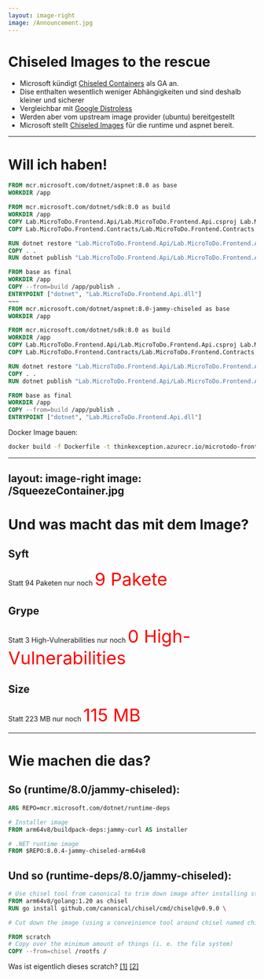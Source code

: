 ```yaml
---
layout: image-right
image: /Announcement.jpg
---
```

# Chiseled Images to the rescue
- Microsoft kündigt [Chiseled Containers](https://devblogs.microsoft.com/dotnet/announcing-dotnet-chiseled-containers/) als GA an.
- Dise enthalten wesentlich weniger Abhängigkeiten und sind deshalb kleiner und sicherer
- Vergleichbar mit [Google Distroless](https://github.com/GoogleContainerTools/distroless)
- Werden aber vom upstream image provider (ubuntu) bereitgestellt
- Microsoft stellt [Chiseled Images](https://github.com/dotnet/dotnet-docker/blob/main/documentation/ubuntu-chiseled.md
) für die runtime und aspnet bereit. 

---

# Will ich haben!

```dockerfile {monaco-diff}
FROM mcr.microsoft.com/dotnet/aspnet:8.0 as base
WORKDIR /app

FROM mcr.microsoft.com/dotnet/sdk:8.0 as build
WORKDIR /app
COPY Lab.MicroToDo.Frontend.Api/Lab.MicroToDo.Frontend.Api.csproj Lab.MicroToDo.Frontend.Api/
COPY Lab.MicroToDo.Frontend.Contracts/Lab.MicroToDo.Frontend.Contracts.csproj Lab.MicroToDo.Frontend.Contracts/

RUN dotnet restore "Lab.MicroToDo.Frontend.Api/Lab.MicroToDo.Frontend.Api.csproj"
COPY . .
RUN dotnet publish "Lab.MicroToDo.Frontend.Api/Lab.MicroToDo.Frontend.Api.csproj" -c Release -o /app/publish

FROM base as final
WORKDIR /app
COPY --from=build /app/publish .
ENTRYPOINT ["dotnet", "Lab.MicroToDo.Frontend.Api.dll"]
~~~
FROM mcr.microsoft.com/dotnet/aspnet:8.0-jammy-chiseled as base
WORKDIR /app

FROM mcr.microsoft.com/dotnet/sdk:8.0 as build
WORKDIR /app
COPY Lab.MicroToDo.Frontend.Api/Lab.MicroToDo.Frontend.Api.csproj Lab.MicroToDo.Frontend.Api/
COPY Lab.MicroToDo.Frontend.Contracts/Lab.MicroToDo.Frontend.Contracts.csproj Lab.MicroToDo.Frontend.Contracts/

RUN dotnet restore "Lab.MicroToDo.Frontend.Api/Lab.MicroToDo.Frontend.Api.csproj"
COPY . .
RUN dotnet publish "Lab.MicroToDo.Frontend.Api/Lab.MicroToDo.Frontend.Api.csproj" -c Release -o /app/publish

FROM base as final
WORKDIR /app
COPY --from=build /app/publish .
ENTRYPOINT ["dotnet", "Lab.MicroToDo.Frontend.Api.dll"]
```

Docker Image bauen:
```bash
docker build -f Dockerfile -t thinkexception.azurecr.io/microtodo-frontendapi:dev-net8-chiseled .\..
```


<!-- 
docker images --format "table {{.Repository}}\t{{.Tag}}\t{{.Size}}" | grep thinkexception.azurecr.io/microtodo-frontendap 
-->

---
layout: image-right
image: /SqueezeContainer.jpg
---
# Und was macht das mit dem Image?

## Syft

Statt <span v-mark.circle.red="-1" v-click>94 Paketen</span> nur noch <span style="font-size: 27pt; color: red" v-click >9 Pakete</span>

<v-click at="3">

## Grype

Statt <span v-mark.circle.red="3" v-click="4">3 High-Vulnerabilities</span>  nur noch <span style="font-size: 27pt; color: red" v-click="5">0 High-Vulnerabilities</span>

</v-click>

<v-click at="6">

## Size

Statt <span v-mark.circle.red="6" v-click="7">223 MB</span> nur noch <span style="font-size: 27pt; color: red" v-click="8">115 MB</span>

</v-click>

---

# Wie machen die das?

## So (runtime/8.0/jammy-chiseled):
```dockerfile {3-4|1,6-7|none}
ARG REPO=mcr.microsoft.com/dotnet/runtime-deps

# Installer image
FROM arm64v8/buildpack-deps:jammy-curl AS installer 

# .NET runtime image
FROM $REPO:8.0.4-jammy-chiseled-arm64v8

```
<v-click>

## Und so (runtime-deps/8.0/jammy-chiseled):

```dockerfile {1-3|5|7-9}
# Use chisel tool from canonical to trim down image after installing stuff
FROM arm64v8/golang:1.20 as chisel
RUN go install github.com/canonical/chisel/cmd/chisel@v0.9.0 \

# Cut down the image (using a conveinience tool around chisel named chisel-wrapper)

FROM scratch
# Copy over the minimum amount of things (i. e. the file system)
COPY --from=chisel /rootfs /

```
</v-click>

<v-click>

Was ist eigentlich dieses scratch? [[1]](https://docs.docker.com/build/building/base-images/) [[2]](https://www.howtogeek.com/devops/how-to-create-your-own-docker-base-images-from-scratch/)

</v-click>
<!--
https://github.com/dotnet/dotnet-docker/blob/main/src/runtime/8.0/jammy-chiseled/arm64v8/Dockerfile
https://github.com/dotnet/dotnet-docker/blob/main/src/runtime-deps/8.0/jammy-chiseled/arm64v8/Dockerfile
https://discourse.ubuntu.com/t/container-images-that-rock-rocks-manifesto/32091
https://github.com/canonical/rocks-toolbox
-->
